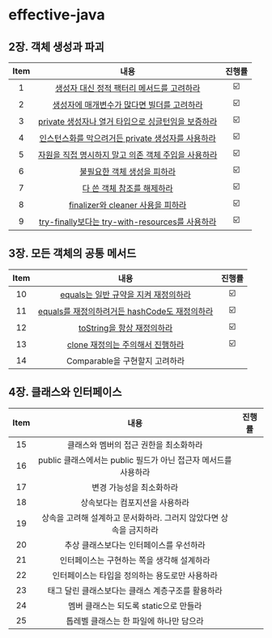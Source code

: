 # effective-java

## 2장. 객체 생성과 파괴

| Item |                                                  내용                                                   | 진행률 |
|:----:|:-----------------------------------------------------------------------------------------------------:|:---:|
|  1   |                 [생성자 대신 정적 팩터리 메서드를 고려하라](chapter02/item1_생성자_대신_정적_팩터리_메서드를_고려하라.md)                 | ☑️  |
|  2   |                 [생성자에 매개변수가 많다면 빌더를 고려하라](chapter02/item2_생성자에_매개변수가_많다면_빌더를_고려하라.md)                 | ☑️  |
|  3   |         [private 생성자나 열거 타입으로 싱글턴임을 보증하라](chapter02/item3_private_생성자나_열거_타입으로_싱글턴임을_보증하라.md)         | ☑️  |
|  4   |          [인스턴스화를 막으려거든 private 생성자를 사용하라](chapter02/item4_인스턴스화를_막으려거든_private_생성자를_사용하라.md)          | ☑️  |
|  5   |           [자원을 직접 명시하지 말고 의존 객체 주입을 사용하라](chapter02/item5_자원을_직접_명시하지_말고_의존_객체_주입을_사용하라.md)           | ☑️  |
|  6   |                         [불필요한 객체 생성을 피하라](chapter02/item6_불필요한_객체_생성을_피하라.md)                         | ☑️  |
|  7   |                         [다 쓴 객체 참조를 해제하라](chapter02/item7_다_쓴_객체_참조를_해제하라.md)                         | ☑️  |
|  8   |              [finalizer와 cleaner 사용을 피하라](chapter02/item8_finalizer와_cleaner_사용을_피하라.md)              | ☑️  |
|  9   | [try-finally보다는 try-with-resources를 사용하라](chapter02/item9_try-finally보다는_try-with-resources를_사용하라.md) | ☑️  |

## 3장. 모든 객체의 공통 메서드

| Item |                                           내용                                           | 진행률 |
|:----:|:--------------------------------------------------------------------------------------:|:---:|
|  10  |         [equals는 일반 규약을 지켜 재정의하라](chapter03/item10_equals는_일반_규약을_지켜_재정의하라.md)         | ☑️  |
|  11  | [equals를 재정의하려거든 hashCode도 재정의하라](chapter03/item11_equals를_재정의하려거든_hashCode도_재정의하라.md) | ☑️  |
|  12  |              [toString을 항상 재정의하라](chapter03/item12_toString을_항상_재정의하라.md)              | ☑️  |
|  13  |            [clone 재정의는 주의해서 진행하라](chapter03/item13_clone_재정의는_주의해서_진행하라.md)            | ☑️  |
|  14  |                                 Comparable을 구현할지 고려하라                                  |     |

## 4장. 클래스와 인터페이스

| Item |                    내용                     | 진행률 |
|:----:|:-----------------------------------------:|:---:|
|  15  |           클래스와 멤버의 접근 권한을 최소화하라           |     |
|  16  | public 클래스에서는 public 필드가 아닌 접근자 메서드를 사용하라 |     |
|  17  |               변경 가능성을 최소화하라               |     |
|  18  |             상속보다는 컴포지션을 사용하라              |     |
|  19  |   상속을 고려해 설계하고 문서화하라. 그러지 않았다면 상속을 금지하라   |     |
|  20  |           추상 클래스보다는 인터페이스를 우선하라           |     |
|  21  |          인터페이스는 구현하는 쪽을 생각해 설계하라          |     |
|  22  |         인터페이스는 타입을 정의하는 용도로만 사용하라         |     |
|  23  |        태그 달린 클래스보다는 클래스 계층구조를 활용하라        |     |
|  24  |         멤버 클래스는 되도록 static으로 만들라          |     |
|  25  |          톱레벨 클래스는 한 파일에 하나만 담으라           |     |

